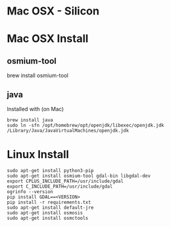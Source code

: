 # Mac OSX - Silicon


# Mac OSX Install

## osmium-tool

brew install osmium-tool

## java

Installed with (on Mac)
```shell
brew install java
sudo ln -sfn /opt/homebrew/opt/openjdk/libexec/openjdk.jdk /Library/Java/JavaVirtualMachines/openjdk.jdk
```

# Linux Install

```commandline
sudo apt-get install python3-pip
sudo apt-get install osmium-tool gdal-bin libgdal-dev
export CPLUS_INCLUDE_PATH=/usr/include/gdal
export C_INCLUDE_PATH=/usr/include/gdal
ogrinfo --version
pip install GDAL==<VERSION>
pip install -r requirements.txt
sudo apt-get install default-jre
sudo apt-get install osmosis
sudo apt-get install osmctools
```

